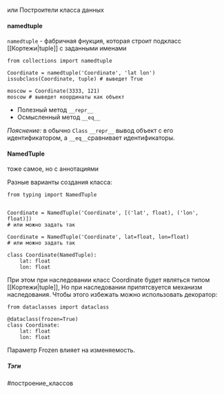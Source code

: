 или Построители класса данных
#### namedtuple
`namedtuple` - фабричная фнукция, которая строит подкласс [[Кортежи|tuple]] с заданными именами
```
from collections import namedtuple

Coordinate = namedtuple('Coordinate', 'lat lon')
issubclass(Coordinate, tuple) # выведет True

moscow = Coordinate(3333, 121)
moscow # выведет координаты как объект

```

- Полезный метод `__repr__`
- Осмысленный метод `__eq__`

*Пояснение:*  в обычно `Class` `__repr__` вывод объект с его идентификатором,  а  `__eq__`сравнивает идентификаторы.

#### NamedTuple
тоже самое, но с аннотациями

Разные варианты создания класса:

```
from typing import NamedTuple


Coordinate = NamedTuple('Coordinate', [('lat', float), ('lon', float)])
# или можно задать так

Coordinate = NamedTuple('Coordinate', lat=float, lon=float)
# или можно задать так

class Coordinate(NamedTuple):
	lat: float
	lon: float

```

При этом при наследовании класс Coordinate будет являться типом [[Кортежи|tuple]],
Но при наследовании припятсвуется механизм наследования.
Чтобы этого избежать можно использовать декоратор:
```
from dataclasses import dataclass

@dataclass(frozen=True)
class Coordinate:
	lat: float
	lon: float
```

Параметр Frozen влияет на изменяемость.



##### Тэги
#построение_классов